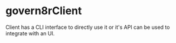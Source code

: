# govern8rClient

Client has a CLI interface to directly use it or it's API can be used to integrate with an UI.